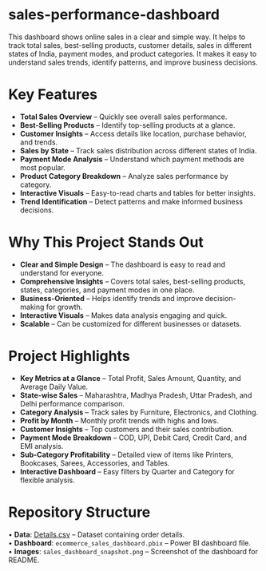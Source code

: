 # sales-performance-dashboard
This dashboard shows online sales in a clear and simple way. It helps to track total sales, best-selling products, customer details, sales in different states of India, payment modes, and product categories. It makes it easy to understand sales trends, identify patterns, and improve business decisions.

# Key Features
- **Total Sales Overview** – Quickly see overall sales performance.  
- **Best-Selling Products** – Identify top-selling products at a glance.  
- **Customer Insights** – Access details like location, purchase behavior, and trends.  
- **Sales by State** – Track sales distribution across different states of India.  
- **Payment Mode Analysis** – Understand which payment methods are most popular.  
- **Product Category Breakdown** – Analyze sales performance by category.  
- **Interactive Visuals** – Easy-to-read charts and tables for better insights.  
- **Trend Identification** – Detect patterns and make informed business decisions.  

# Why This Project Stands Out
- **Clear and Simple Design** – The dashboard is easy to read and understand for everyone.  
- **Comprehensive Insights** – Covers total sales, best-selling products, states, categories, and payment modes in one place.  
- **Business-Oriented** – Helps identify trends and improve decision-making for growth.  
- **Interactive Visuals** – Makes data analysis engaging and quick.  
- **Scalable** – Can be customized for different businesses or datasets.  

# Project Highlights
- **Key Metrics at a Glance** – Total Profit, Sales Amount, Quantity, and Average Daily Value.  
- **State-wise Sales** – Maharashtra, Madhya Pradesh, Uttar Pradesh, and Delhi performance comparison.  
- **Category Analysis** – Track sales by Furniture, Electronics, and Clothing.  
- **Profit by Month** – Monthly profit trends with highs and lows.  
- **Customer Insights** – Top customers and their sales contribution.  
- **Payment Mode Breakdown** – COD, UPI, Debit Card, Credit Card, and EMI analysis.  
- **Sub-Category Profitability** – Detailed view of items like Printers, Bookcases, Sarees, Accessories, and Tables.  
- **Interactive Dashboard** – Easy filters by Quarter and Category for flexible analysis.  


# Repository Structure
• **Data**: [Details.csv](https://github.com/Parul-Chavan/sales-performance-dashboard/blob/main/Details.csv) – Dataset containing order details.  
• **Dashboard**: `ecommerce_sales_dashboard.pbix` – Power BI dashboard file.  
• **Images**: `sales_dashboard_snapshot.png` – Screenshot of the dashboard for README.  

